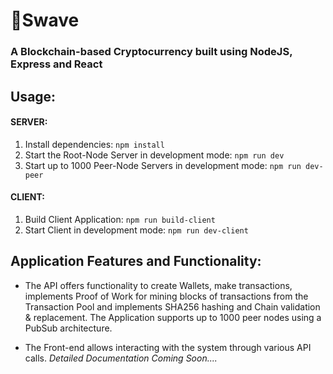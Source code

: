 # 🐼Swave

### A Blockchain-based Cryptocurrency built using NodeJS, Express and React

## Usage:
#### SERVER:
  1. Install dependencies: `npm install`
  2. Start the Root-Node Server in development mode: `npm run dev`
  3. Start up to 1000 Peer-Node Servers in development mode: `npm run dev-peer`

#### CLIENT:
  1. Build Client Application: `npm run build-client`
  2. Start Client in development mode: `npm run dev-client`
  
## Application Features and Functionality:
  * The API offers functionality to create Wallets, make transactions, implements Proof of Work for mining blocks of transactions from the Transaction Pool and implements SHA256 hashing and Chain validation & replacement. The Application supports up to 1000 peer nodes using a PubSub architecture.
   
  * The Front-end allows interacting with the system through various API calls.
  *Detailed Documentation Coming Soon....*

